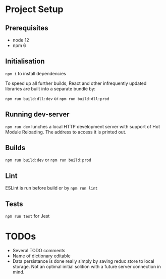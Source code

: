 # Project Setup

## Prerequisites

- node 12
- npm 6

## Initialisation

`npm i` to install dependencies

To speed up all further builds, React and other infrequently updated libraries are built into a separate bundle by:

`npm run build:dll:dev` or `npm run build:dll:prod`

## Running dev-server

`npm run dev` lunches a local HTTP development server with support of Hot Module Reloading. The address to access it is printed out.

## Builds

`npm run build:dev` or `npm run build:prod`

## Lint

ESLint is run before build or by `npm run lint`

## Tests

`npm run test` for Jest

# TODOs

- Several TODO comments
- Name of dictionary editable
- Data persistance is done really simply by saving redux store to local storage. Not an optimal initial solition with a future server connection in mind.
